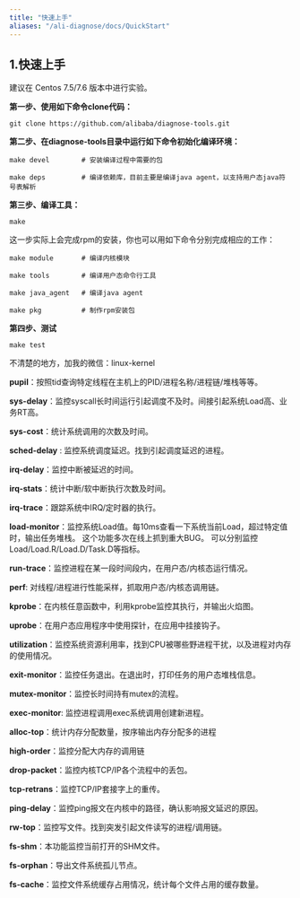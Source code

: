 ```yaml
---
title: "快速上手"
aliases: "/ali-diagnose/docs/QuickStart"
---
```



## 1.快速上手

建议在 Centos 7.5/7.6 版本中进行实验。

**第一步、使用如下命令clone代码：**

```git clone https://github.com/alibaba/diagnose-tools.git```

**第二步、在diagnose-tools目录中运行如下命令初始化编译环境：**

```
make devel        # 安装编译过程中需要的包

make deps         # 编译依赖库，目前主要是编译java agent，以支持用户态java符号表解析
```

**第三步、编译工具：**

```make```

这一步实际上会完成rpm的安装，你也可以用如下命令分别完成相应的工作：

```
make module       # 编译内核模块

make tools        # 编译用户态命令行工具

make java_agent   # 编译java agent

make pkg          # 制作rpm安装包
```
**第四步、测试**

```make test```

不清楚的地方，加我的微信：linux-kernel

**pupil**：按照tid查询特定线程在主机上的PID/进程名称/进程链/堆栈等等。

**sys-delay**：监控syscall长时间运行引起调度不及时。间接引起系统Load高、业务RT高。

**sys-cost**：统计系统调用的次数及时间。

**sched-delay** : 监控系统调度延迟。找到引起调度延迟的进程。

**irq-delay**：监控中断被延迟的时间。

**irq-stats**：统计中断/软中断执行次数及时间。

**irq-trace**：跟踪系统中IRQ/定时器的执行。

**load-monitor**：监控系统Load值。每10ms查看一下系统当前Load，超过特定值时，输出任务堆栈。
这个功能多次在线上抓到重大BUG。
可以分别监控Load/Load.R/Load.D/Task.D等指标。

**run-trace**：监控进程在某一段时间段内，在用户态/内核态运行情况。

**perf**: 对线程/进程进行性能采样，抓取用户态/内核态调用链。

**kprobe**：在内核任意函数中，利用kprobe监控其执行，并输出火焰图。

**uprobe**：在用户态应用程序中使用探针，在应用中挂接钩子。

**utilization**：监控系统资源利用率，找到CPU被哪些野进程干扰，以及进程对内存的使用情况。

**exit-monitor**：监控任务退出。在退出时，打印任务的用户态堆栈信息。

**mutex-monitor**：监控长时间持有mutex的流程。

**exec-monitor**: 监控进程调用exec系统调用创建新进程。

**alloc-top**：统计内存分配数量，按序输出内存分配多的进程

**high-order**：监控分配大内存的调用链

**drop-packet**：监控内核TCP/IP各个流程中的丢包。

**tcp-retrans**：监控TCP/IP套接字上的重传。

**ping-delay**：监控ping报文在内核中的路径，确认影响报文延迟的原因。

**rw-top**：监控写文件。找到突发引起文件读写的进程/调用链。

**fs-shm**：本功能监控当前打开的SHM文件。

**fs-orphan**：导出文件系统孤儿节点。

**fs-cache**：监控文件系统缓存占用情况，统计每个文件占用的缓存数量。